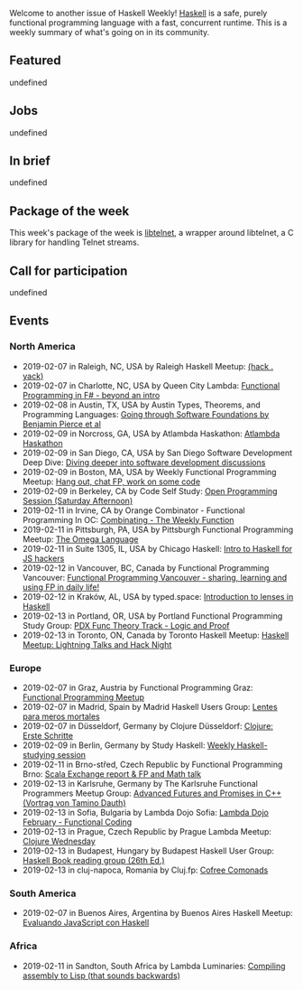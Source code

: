 <!-- 2019-02-07 unpublished -->

Welcome to another issue of Haskell Weekly!
[Haskell](https://www.haskell.org) is a safe, purely functional programming language with a fast, concurrent runtime.
This is a weekly summary of what's going on in its community.

## Featured

undefined

## Jobs

undefined

## In brief

undefined

## Package of the week

This week's package of the week is [libtelnet](https://hackage.haskell.org/package/libtelnet-0.1.0.0),
a wrapper around libtelnet, a C library for handling Telnet streams.

## Call for participation

undefined

## Events

### North America

- 2019-02-07 in Raleigh, NC, USA by Raleigh Haskell Meetup: [(hack . yack)](https://www.meetup.com/Raleigh-Haskell-Meetup/events/nsfsnqyzdbkb/)
- 2019-02-07 in Charlotte, NC, USA by Queen City Lambda: [Functional Programming in F# - beyond an intro ](https://www.meetup.com/Queen-Lambda/events/257649879/)
- 2019-02-08 in Austin, TX, USA by Austin Types, Theorems, and Programming Languages: [Going through Software Foundations by Benjamin Pierce et al](https://www.meetup.com/Austin-Types-Theorems-and-Programming-Languages/events/kbqknnyzdblb/)
- 2019-02-09 in Norcross, GA, USA by Atlambda Haskathon: [Atlambda Haskathon](https://www.meetup.com/Atlambda-Haskathon/events/ggbspqyzdbmb/)
- 2019-02-09 in San Diego, CA, USA by San Diego Software Development Deep Dive: [Diving deeper into software development discussions ](https://www.meetup.com/San-Diego-Software-Development-Deep-Dive/events/mtzbkqyzdbmb/)
- 2019-02-09 in Boston, MA, USA by Weekly Functional Programming Meetup: [Hang out, chat FP, work on some code](https://www.meetup.com/Weekly-Functional-Programming-Meetup/events/vdlnqpyzdbmb/)
- 2019-02-09 in Berkeley, CA by Code Self Study: [Open Programming Session (Saturday Afternoon)](https://www.meetup.com/codeselfstudy/events/dkwpzpyzdbmb/)
- 2019-02-11 in Irvine, CA by Orange Combinator - Functional Programming In OC: [Combinating - The Weekly Function](https://www.meetup.com/orange-combinator/events/lxvjrpyzdbpb/)
- 2019-02-11 in Pittsburgh, PA, USA by Pittsburgh Functional Programming Meetup: [The Omega Language](https://www.meetup.com/Pittsburgh-Functional-Programming-Meetup/events/gctsjlyzdbpb/)
- 2019-02-11 in Suite 1305, IL, USA by Chicago Haskell: [Intro to Haskell for JS hackers](https://www.meetup.com/Chicago-Haskell/events/258457767/)
- 2019-02-12 in Vancouver, BC, Canada by Functional Programming Vancouver: [Functional Programming Vancouver - sharing, learning and using FP in daily life!](https://www.meetup.com/Functional-Programming-Vancouver/events/zjghlqyzdbqb/)
- 2019-02-12 in Kraków, AL, USA by typed.space: [Introduction to lenses in Haskell](https://www.meetup.com/typed-space/events/258561050/)
- 2019-02-13 in Portland, OR, USA by Portland Functional Programming Study Group: [PDX Func Theory Track - Logic and Proof](https://www.meetup.com/Portland-Functional-Programming-Study-Group/events/gwtbcpyzdbrb/)
- 2019-02-13 in Toronto, ON, Canada by Toronto Haskell Meetup: [Haskell Meetup: Lightning Talks and Hack Night](https://www.meetup.com/meetup-group-evRITRtT/events/258082340/)

### Europe

- 2019-02-07 in Graz, Austria by Functional Programming Graz: [Functional Programming Meetup](https://www.meetup.com/Functional-Programming-Graz/events/qbrnrlyzdbkb/)
- 2019-02-07 in Madrid, Spain by Madrid Haskell Users Group: [Lentes para meros mortales](https://www.meetup.com/Haskell-MAD/events/258033850/)
- 2019-02-07 in Düsseldorf, Germany by Clojure Düsseldorf: [Clojure: Erste Schritte](https://www.meetup.com/Clojure-Duesseldorf/events/258139096/)
- 2019-02-09 in Berlin, Germany by Study Haskell: [Weekly Haskell-studying session](https://www.meetup.com/Study-Haskell/events/gwtsqqyzdbmb/)
- 2019-02-11 in Brno-střed, Czech Republic by Functional Programming Brno: [Scala Exchange report & FP and Math talk](https://www.meetup.com/fpbrno/events/258090018/)
- 2019-02-13 in Karlsruhe, Germany by The Karlsruhe Functional Programmers Meetup Group: [Advanced Futures and Promises in C++ (Vortrag von Tamino Dauth)](https://www.meetup.com/The-Karlsruhe-Functional-Programmers-Meetup-Group/events/256845601/)
- 2019-02-13 in Sofia, Bulgaria by Lambda Dojo Sofia: [Lambda Dojo February - Functional Coding](https://www.meetup.com/Lambda-Dojo-Sofia/events/258264522/)
- 2019-02-13 in Prague, Czech Republic by Prague Lambda Meetup: [Clojure Wednesday](https://www.meetup.com/Lambda-Meetup-Group/events/258696043/)
- 2019-02-13 in Budapest, Hungary by Budapest Haskell User Group: [Haskell Book reading group (26th Ed.)](https://www.meetup.com/Bp-HUG/events/257920419/)
- 2019-02-13 in cluj-napoca, Romania by Cluj.fp: [Cofree Comonads](https://www.meetup.com/Cluj-fp/events/258724870/)

### South America

- 2019-02-07 in Buenos Aires, Argentina by Buenos Aires Haskell Meetup: [Evaluando JavaScript con Haskell](https://www.meetup.com/Buenos-Aires-Haskell-Meetup/events/257540096/)

### Africa

- 2019-02-11 in Sandton, South Africa by Lambda Luminaries: [Compiling assembly to Lisp (that sounds backwards)](https://www.meetup.com/lambda-luminaries/events/rkdhnqyzdbpb/)
